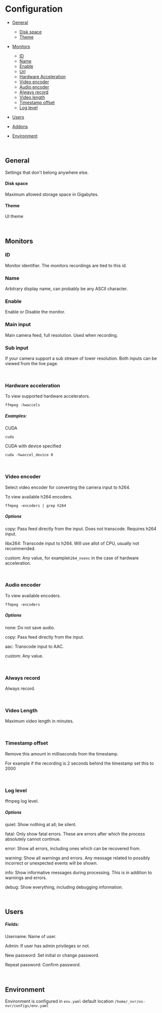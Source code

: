 # Configuration

- [General](#general)
	- [Disk space](#disk-space)
	- [Theme](#theme)
	
- [Monitors](#monitors)
	- [ID](#id)
	- [Name](#name)
	- [Enable](#enable)
	- [Url](#url)
	- [Hardware Acceleration](#hardware-acceleration)
	- [Video encoder](#video-encoder)
	- [Audio encoder](#audio-encoder)
	- [Always record](#always-record)
	- [Video length](#video-length)
	- [Timestamp offset](#timestamp-offset)
	- [Log level](#log-level)

- [Users](#users)
- [Addons](#addons)
- [Environment](#environment)

<br>

## General
Settings that don't belong anywhere else.

#### Disk space
Maximum allowed storage space in Gigabytes.

#### Theme
UI theme

<br>

## Monitors

### ID
Monitor identifier. The monitors recordings are tied to this id.

### Name
Arbitrary display name, can probably be any ASCII character.

### Enable
Enable or Disable the monitor.

### Main input
Main camera feed, full resolution. Used when recording.

### Sub input
If your camera support a sub stream of lower resolution. Both inputs can be viewed from the live page.

<br>


### Hardware acceleration
To view supported hardware accelerators.

	ffmpeg -hwaccels

##### Examples:
CUDA

	cuda

CUDA with device specified

	cuda -hwaccel_device 0

<br>

### Video encoder
Select video encoder for converting the camera input to h264. 

To view available h264 encoders.

	ffmpeg -encoders | grep h264

##### Options
copy: Pass feed directly from the input. Does not transcode. Requires h264 input.

libx264: Transcode input to h264. Will use allot of CPU, usually not recommended.

custom: Any value, for example`h264_nvenc` in the case of hardware acceleration.

<br>

### Audio encoder
To view available encoders.

	ffmpeg -encoders

##### Options
none: Do not save audio.

copy: Pass feed directly from the input.

aac: Transcode input to AAC.

custom: Any value.

<br>

### Always record
Always record.

<br>

### Video Length
Maximum video length in minutes.

<br>

### Timestamp offset
Remove this amount in milliseconds from the timestamp. 

For example if the recording is 2 seconds behind the timestamp set this to 2000

<br>

### Log level
ffmpeg log level.

##### Options
quiet: Show nothing at all; be silent.

fatal: Only show fatal errors. These are errors after which the process absolutely cannot continue. 

error: Show all errors, including ones which can be recovered from.

warning: Show all warnings and errors. Any message related to possibly incorrect or unexpected events will be shown.

info: Show informative messages during processing. This is in addition to warnings and errors.

debug: Show everything, including debugging information.

<br>

## Users
##### Fields: 

Username: Name of user.

Admin: If user has admin privileges or not.

New password: Set initial or change password.

Repeat password: Confirm password.


<br>


## Environment 

Environment is configured in `env.yaml` default location `/home/_nvr/os-nvr/configs/env.yaml`
